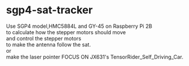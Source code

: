 # sgp4-sat-tracker
Use SGP4 model,HMC5884L and GY-45 on Raspberry Pi 2B   
to calculate how the stepper motors should move  
and control the stepper motors  
to make the antenna follow the sat.  
or  
make the laser pointer FOCUS ON JX631's TensorRider_Self_Driving_Car.
